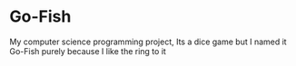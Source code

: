 # Go-Fish
My computer science programming project, Its a dice game but I named it Go-Fish purely because I like the ring to it
